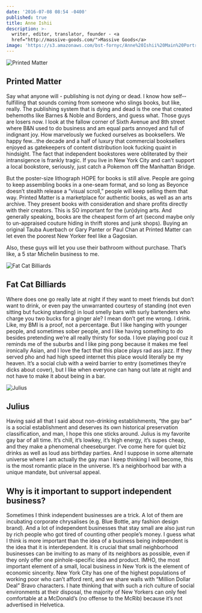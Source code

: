 ```yaml
---
date: '2016-07-08 08:54 -0400'
published: true
title: Anne Ishii
description: >-
  writer, editor, translator, founder - <a
  href="http://massive-goods.com/">Massive Goods</a>
image: 'https://s3.amazonaws.com/bst-fornyc/Anne%20Ishii%20Main%20Portrait.jpg'
---
```

![Printed Matter](https://s3.amazonaws.com/bst-fornyc/Anne%20Ishii%20Printed%20Matter.jpg)
## Printed Matter
Say what anyone will - publishing is not dying or dead. I know how self-­fulfilling that sounds coming from someone who slings books, but like, really. The publishing system that is dying and dead is the one that created behemoths like Barnes & Noble and Borders, and guess what. Those guys are losers now. I look at the fallow corner of Sixth Avenue and 8th street where B&N used to do business and am equal parts annoyed and full of indignant joy. How marvelously we fucked ourselves as booksellers. We happy few...the decade and a half of luxury that commercial booksellers enjoyed as gatekeepers of content distribution look fucking quaint in hindsight. The fact that independent bookstores were obliterated by their intransigence is frankly tragic. If you live in New York City and can’t support a local bookstore, seriously, just catch a Pokemon off the Manhattan Bridge.

But the poster-size lithograph HOPE for books is still alive. People are going to keep assembling books in a one-seam format, and so long as Beyonce doesn’t stealth release a “visual scroll,” people will keep selling them that way. Printed Matter is a marketplace for authentic books, as well as an arts archive. They present books with consideration and share profits directly with their creators. This is SO important for the (un)dying arts. And generally speaking, books are the cheapest form of art (second maybe only to un-appraised couture hiding in thrift stores and junk shops). Buying an original Tauba Auerbach or Gary Panter or Paul Chan at Printed Matter can let even the poorest New Yorker feel like a Gagosian.

Also, these guys will let you use their bathroom without purchase. That’s like, a 5­ star Michelin business to me.

![Fat Cat Billiards](https://s3.amazonaws.com/bst-fornyc/Anne%20Ishii%20Fat%20Cat%20Billiards.jpg)
## Fat Cat Billiards
Where does one go really late at night if they want to meet friends but don’t want to drink, or even pay the unwarranted courtesy of standing (not even sitting but fucking standing) in loud smelly bars with surly bartenders who charge you two bucks for a ginger ale? I mean don’t get me wrong. I drink. Like, my BMI is a proof, not a percentage. But I like hanging with younger people, and sometimes sober people, and I like having something to do besides pretending we’re all really thirsty for soda. I love playing pool cuz it reminds me of the suburbs and I like ping pong because it makes me feel ironically Asian, and I love the fact that this place plays rad ass jazz. If they served pho and had high speed internet this place would literally be my heaven. It’s a social club with a weird barrier to entry (sometimes they’re dicks about cover), but I like when everyone can hang out late at night and not have to make it about being in a bar.

![Julius](https://s3.amazonaws.com/bst-fornyc/Anne%20Ishii%20Julius.jpg)
## Julius
Having said all that I said about non-drinking establishments, “the gay bar” is a social establishment and deserves its own historical preservation classification, and man, I hope this one sticks around. Julius is my favorite gay bar of all time. It’s chill, it’s low­key, it’s high energy, it’s supes cheap, and they make a phenomenal cheeseburger. I’ve come here for quiet biz drinks as well as loud ass birthday parties. And I suppose in some alternate universe where I am actually the gay man I keep thinking I will become, this is the most romantic place in the universe. It’s a neighborhood bar with a unique mandate, but universal appeal. 

## Why is it important to support independent business?
Sometimes I think independent businesses are a trick. A lot of them are incubating corporate chrysalises (e.g. Blue Bottle, any fashion design brand). And a lot of independent businesses that stay small are also just run by rich people who got tired of counting other people’s money. I guess what I think is more important than the idea of a business being independent is the idea that it is interdependent. It is crucial that small neighborhood businesses can be inviting to as many of its neighbors as possible, even if they only offer one pinhole-specific idea and product. IMHO, the most important element of a small, local business in New York is the element of economic sincerity. New York City has one of the highest populations of working poor who can’t afford rent, and we share walls with “Million Dollar Deal” Bravo characters. I hate thinking that with such a rich culture of social environments at their disposal, the majority of New Yorkers can only feel comfortable at a McDonald’s (no offense to the McRib) because it’s not advertised in Helvetica.

